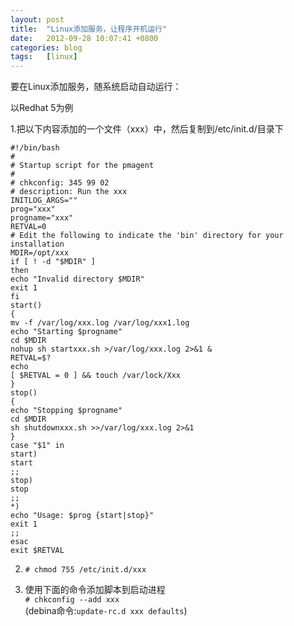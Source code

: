 ```yaml
---
layout: post
title:  "Linux添加服务，让程序开机运行"
date:   2012-09-28 10:07:41 +0800
categories: blog
tags:   [linux]
---
```

要在Linux添加服务，随系统启动自动运行：

以Redhat 5为例

1.把以下内容添加的一个文件（xxx）中，然后复制到/etc/init.d/目录下

    #!/bin/bash
    #
    # Startup script for the pmagent
    #
    # chkconfig: 345 99 02
    # description: Run the xxx 
    INITLOG_ARGS=""
    prog="xxx"
    progname="xxx"
    RETVAL=0
    # Edit the following to indicate the 'bin' directory for your installation
    MDIR=/opt/xxx
    if [ ! -d "$MDIR" ]
    then
    echo "Invalid directory $MDIR"
    exit 1
    fi
    start()
    {
    mv -f /var/log/xxx.log /var/log/xxx1.log
    echo "Starting $progname"
    cd $MDIR
    nohup sh startxxx.sh >/var/log/xxx.log 2>&1 &
    RETVAL=$?
    echo
    [ $RETVAL = 0 ] && touch /var/lock/Xxx 
    }
    stop()
    {
    echo "Stopping $progname"
    cd $MDIR
    sh shutdownxxx.sh >>/var/log/xxx.log 2>&1
    }
    case "$1" in
    start)
    start
    ;;
    stop)
    stop
    ;;
    *)
    echo "Usage: $prog {start|stop}"
    exit 1
    ;;
    esac
    exit $RETVAL 

2. `# chmod 755 /etc/init.d/xxx`

3. 使用下面的命令添加脚本到启动进程         
`# chkconfig --add xxx`             
(debina命令:`update-rc.d xxx defaults`)